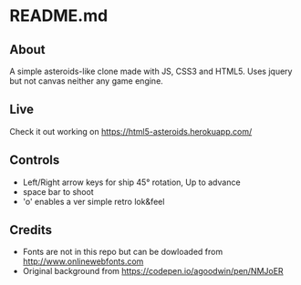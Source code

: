 README.md
=========

## About

A simple asteroids-like clone made with JS, CSS3 and HTML5.
Uses jquery but not canvas neither any game engine.

## Live

Check it out working on https://html5-asteroids.herokuapp.com/

## Controls

* Left/Right arrow keys for ship 45° rotation, Up to advance
* space bar to shoot
* 'o' enables a ver simple retro lok&feel

## Credits

* Fonts are not in this repo but can be dowloaded from http://www.onlinewebfonts.com
* Original background from https://codepen.io/agoodwin/pen/NMJoER

